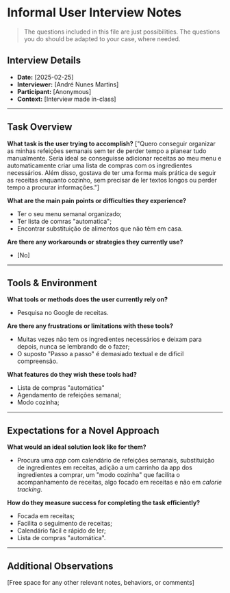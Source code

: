 # Informal User Interview Notes 

> 	The questions included in this file are just possibilities. The questions you do should be adapted to your case, where needed.

## Interview Details 
- **Date:** [2025-02-25] 
- **Interviewer:** [André Nunes Martins] 
- **Participant:** [Anonymous] 
- **Context:** [Interview made in-class] 
- --- 
## Task Overview 

 **What task is the user trying to accomplish?** 
["Quero conseguir organizar as minhas refeições semanais sem ter de perder tempo a planear tudo manualmente. Seria ideal se conseguisse adicionar receitas ao meu menu e automaticamente criar uma lista de compras com os ingredientes necessários. Além disso, gostava de ter uma forma mais prática de seguir as receitas enquanto cozinho, sem precisar de ler textos longos ou perder tempo a procurar informações."] 

**What are the main pain points or difficulties they experience?** 
- Ter o seu menu semanal organizado;
- Ter lista de comras "automatica"; 
- Encontrar substituição de alimentos que não têm em casa.

**Are there any workarounds or strategies they currently use?** 
- [No] 

---- 
## Tools & Environment 
**What tools or methods does the user currently rely on?** 
- Pesquisa no Google de receitas. 

**Are there any frustrations or limitations with these tools?** 
- Muitas vezes não tem os ingredientes necessários e deixam para depois, nunca se lembrando de o fazer;
- O suposto "Passo a passo" é demasiado textual e de dificil compreensão.

**What features do they wish these tools had?** 
- Lista de compras "automática"
- Agendamento de refeições semanal;
- Modo cozinha;

--- 
## Expectations for a Novel Approach 

**What would an ideal solution look like for them?** 
- Procura uma _app_ com calendário de refeições semanais, substituição de ingredientes em receitas, adição a um carrinho da app dos ingredientes a comprar, um "modo cozinha" que facilita o acompanhamento de receitas, algo focado em receitas e não em _calorie tracking_.

**How do they measure success for completing the task efficiently?** 
- Focada em receitas;
- Facilita o seguimento de receitas;
- Calendário fácil e rápido de ler;
- Lista de compras "automática".

--- 
## Additional Observations 
[Free space for any other relevant notes, behaviors, or comments]
